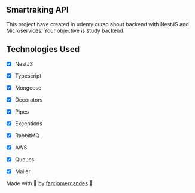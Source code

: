 ## Smartraking API

This project have created in udemy curso about backend with NestJS and Microservices.
Your objective is study backend.

## Technologies Used

- [x] NestJS
- [x] Typescript
- [x] Mongoose
- [x] Decorators
- [x] Pipes
- [x] Exceptions
- [x] RabbitMQ
- [x] AWS
- [x] Queues
- [x] Mailer





Made with 🖤 by [farciomernandes](https://github.com/farciomernandes) :wave:
